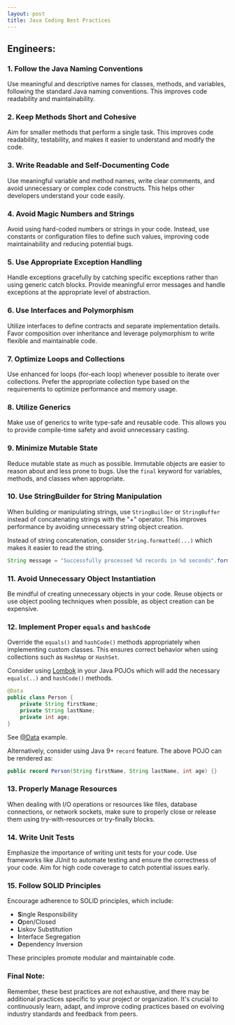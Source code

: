 ```yaml
---
layout: post
title: Java Coding Best Practices
---
```


## Engineers:

### 1. Follow the Java Naming Conventions
Use meaningful and descriptive names for classes, methods, and variables, following the standard Java naming conventions. This improves code readability and maintainability.

### 2. Keep Methods Short and Cohesive
Aim for smaller methods that perform a single task. This improves code readability, testability, and makes it easier to understand and modify the code.

### 3. Write Readable and Self-Documenting Code
Use meaningful variable and method names, write clear comments, and avoid unnecessary or complex code constructs. This helps other developers understand your code easily.

### 4. Avoid Magic Numbers and Strings
Avoid using hard-coded numbers or strings in your code. Instead, use constants or configuration files to define such values, improving code maintainability and reducing potential bugs.

### 5. Use Appropriate Exception Handling
Handle exceptions gracefully by catching specific exceptions rather than using generic catch blocks. Provide meaningful error messages and handle exceptions at the appropriate level of abstraction.

### 6. Use Interfaces and Polymorphism
Utilize interfaces to define contracts and separate implementation details. Favor composition over inheritance and leverage polymorphism to write flexible and maintainable code.

### 7. Optimize Loops and Collections
Use enhanced for loops (for-each loop) whenever possible to iterate over collections. Prefer the appropriate collection type based on the requirements to optimize performance and memory usage.

### 8. Utilize Generics
Make use of generics to write type-safe and reusable code. This allows you to provide compile-time safety and avoid unnecessary casting.

### 9. Minimize Mutable State
Reduce mutable state as much as possible. Immutable objects are easier to reason about and less prone to bugs. Use the `final` keyword for variables, methods, and classes when appropriate.

### 10. Use StringBuilder for String Manipulation
When building or manipulating strings, use `StringBuilder` or `StringBuffer` instead of concatenating strings with the "+" operator. This improves performance by avoiding unnecessary string object creation.

Instead of string concatenation, consider `String.formatted(...)` which makes it easier to read the string.

```java
String message = "Successfully processed %d records in %d seconds".formatted(1_100, 10);
```

### 11. Avoid Unnecessary Object Instantiation
Be mindful of creating unnecessary objects in your code. Reuse objects or use object pooling techniques when possible, as object creation can be expensive.

### 12. Implement Proper `equals` and `hashCode`
Override the `equals()` and `hashCode()` methods appropriately when implementing custom classes. This ensures correct behavior when using collections such as `HashMap` or `HashSet`.

Consider using [Lombok](https://projectlombok.org/) in your Java POJOs which will add the necessary `equals(..)` and `hashCode()` methods.

```java
@Data
public class Person {
    private String firstName;
    private String lastName;
    private int age;
}
```

See [@Data](https://projectlombok.org/features/Data) example.

Alternatively, consider using Java 9+ `record` feature. The above POJO can be rendered as:

```java
public record Person(String firstName, String lastName, int age) {}
```

### 13. Properly Manage Resources
When dealing with I/O operations or resources like files, database connections, or network sockets, make sure to properly close or release them using try-with-resources or try-finally blocks.

### 14. Write Unit Tests
Emphasize the importance of writing unit tests for your code. Use frameworks like JUnit to automate testing and ensure the correctness of your code. Aim for high code coverage to catch potential issues early.

### 15. Follow SOLID Principles
Encourage adherence to SOLID principles, which include:
- **S**ingle Responsibility
- **O**pen/Closed
- **L**iskov Substitution
- **I**nterface Segregation
- **D**ependency Inversion

These principles promote modular and maintainable code.

### Final Note:
Remember, these best practices are not exhaustive, and there may be additional practices specific to your project or organization. It's crucial to continuously learn, adapt, and improve coding practices based on evolving industry standards and feedback from peers.
